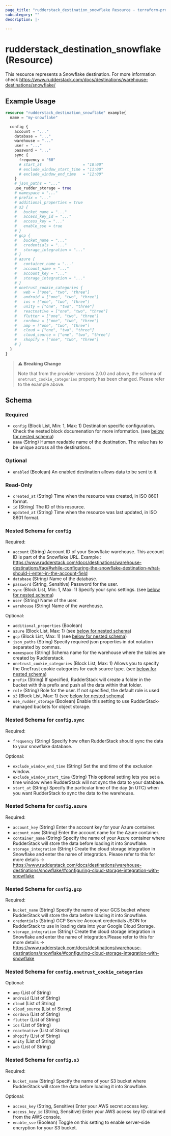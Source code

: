 ```yaml
---
page_title: "rudderstack_destination_snowflake Resource - terraform-provider-rudderstack"
subcategory: ""
description: |-
  
---
```


# rudderstack_destination_snowflake (Resource)

This resource represents a Snowflake destination. For more information check 
https://www.rudderstack.com/docs/destinations/warehouse-destinations/snowflake/

## Example Usage

```terraform
resource "rudderstack_destination_snowflake" example{
  name = "my-snowflake"

  config {
    account = "..."
    database = "..."
    warehouse = "..."
    user = "..."
    password = "..."
    sync {
      frequency = "60"
      # start_at                  = "10:00"
      # exclude_window_start_time = "11:00"
      # exclude_window_end_time   = "12:00"
    }
    # json_paths = "..."
    use_rudder_storage = true
    # namespace = "..."
    # prefix = "..."
    # additional_properties = true
    # s3 {
    #   bucket_name = "..."
    #   access_key_id = "..."
    #   access_key = "..."
    #   enable_sse = true
    # }
    # gcp {
    #   bucket_name = "..."
    #   credentials = "..."
    #   storage_integration = "..."
    # }
    # azure {
    #   container_name = "..."
    #   account_name = "..."
    #   account_key = "..."
    #   storage_integration = "..."
    # }
    # onetrust_cookie_categories {
    #   web = ["one", "two", "three"]
    #   android = ["one", "two", "three"]
    #   ios = ["one", "two", "three"]
    #   unity = ["one", "two", "three"]
    #   reactnative = ["one", "two", "three"]
    #   flutter = ["one", "two", "three"]
    #   cordova = ["one", "two", "three"]
    #   amp = ["one", "two", "three"]
    #   cloud = ["one", "two", "three"]
    #   cloud_source = ["one", "two", "three"]
    #   shopify = ["one", "two", "three"]
    # }
  }
}
```

> **⚠️ Breaking Change**
> 
> Note that from the provider versions 2.0.0 and above, the schema of `onetrust_cookie_categories` property has been changed. Please refer to the example above.

<!-- schema generated by tfplugindocs -->
## Schema

### Required

- `config` (Block List, Min: 1, Max: 1) Destination specific configuration. Check the nested block documenation for more information. (see [below for nested schema](#nestedblock--config))
- `name` (String) Human readable name of the destination. The value has to be unique across all the destinations.

### Optional

- `enabled` (Boolean) An enabled destination allows data to be sent to it.

### Read-Only

- `created_at` (String) Time when the resource was created, in ISO 8601 format.
- `id` (String) The ID of this resource.
- `updated_at` (String) Time when the resource was last updated, in ISO 8601 format.

<a id="nestedblock--config"></a>
### Nested Schema for `config`

Required:

- `account` (String) Account ID of your Snowflake warehouse. This account ID is part of the Snowflake URL. Example : https://www.rudderstack.com/docs/destinations/warehouse-destinations/faq/#while-configuring-the-snowflake-destination-what-should-i-enter-in-the-account-field
- `database` (String) Name of the database.
- `password` (String, Sensitive) Password for the user.
- `sync` (Block List, Min: 1, Max: 1) Specify your sync settings. (see [below for nested schema](#nestedblock--config--sync))
- `user` (String) Name of the user.
- `warehouse` (String) Name of the warehouse.

Optional:

- `additional_properties` (Boolean)
- `azure` (Block List, Max: 1) (see [below for nested schema](#nestedblock--config--azure))
- `gcp` (Block List, Max: 1) (see [below for nested schema](#nestedblock--config--gcp))
- `json_paths` (String) Specify required json properties in dot notation separated by commas.
- `namespace` (String) Schema name for the warehouse where the tables are created by Rudderstack.
- `onetrust_cookie_categories` (Block List, Max: 1) Allows you to specify the OneTrust cookie categories for each source type. (see [below for nested schema](#nestedblock--config--onetrust_cookie_categories))
- `prefix` (String) If specified, RudderStack will create a folder in the bucket with this prefix and push all the data within that folder.
- `role` (String) Role for the user. If not specified, the default role is used
- `s3` (Block List, Max: 1) (see [below for nested schema](#nestedblock--config--s3))
- `use_rudder_storage` (Boolean) Enable this setting to use RudderStack-managed buckets for object storage.

<a id="nestedblock--config--sync"></a>
### Nested Schema for `config.sync`

Required:

- `frequency` (String) Specify how often RudderStack should sync the data to your snowflake database.

Optional:

- `exclude_window_end_time` (String) Set the end time of the exclusion window.
- `exclude_window_start_time` (String) This optional setting lets you set a time window when RudderStack will not sync the data to your database.
- `start_at` (String) Specify the particular time of the day (in UTC) when you want RudderStack to sync the data to the warehouse.


<a id="nestedblock--config--azure"></a>
### Nested Schema for `config.azure`

Required:

- `account_key` (String) Enter the account key for your Azure container.
- `account_name` (String) Enter the account name for the Azure container.
- `container_name` (String) Specify the name of your Azure container where RudderStack will store the data before loading it into Snowflake.
- `storage_integration` (String) Create the cloud storage integration in Snowflake and enter the name of integration. Please refer to this for more details -> https://www.rudderstack.com/docs/destinations/warehouse-destinations/snowflake/#configuring-cloud-storage-integration-with-snowflake


<a id="nestedblock--config--gcp"></a>
### Nested Schema for `config.gcp`

Required:

- `bucket_name` (String) Specify the name of your GCS bucket where RudderStack will store the data before loading it into Snowflake.
- `credentials` (String) GCP Service Account credentials JSON for RudderStack to use in loading data into your Google Cloud Storage.
- `storage_integration` (String) Create the cloud storage integration in Snowflake and enter the name of integration.Please refer to this for more details -> https://www.rudderstack.com/docs/destinations/warehouse-destinations/snowflake/#configuring-cloud-storage-integration-with-snowflake


<a id="nestedblock--config--onetrust_cookie_categories"></a>
### Nested Schema for `config.onetrust_cookie_categories`

Optional:

- `amp` (List of String)
- `android` (List of String)
- `cloud` (List of String)
- `cloud_source` (List of String)
- `cordova` (List of String)
- `flutter` (List of String)
- `ios` (List of String)
- `reactnative` (List of String)
- `shopify` (List of String)
- `unity` (List of String)
- `web` (List of String)


<a id="nestedblock--config--s3"></a>
### Nested Schema for `config.s3`

Required:

- `bucket_name` (String) Specify the name of your S3 bucket where RudderStack will store the data before loading it into Snowflake.

Optional:

- `access_key` (String, Sensitive) Enter your AWS secret access key.
- `access_key_id` (String, Sensitive) Enter your AWS access key ID obtained from the AWS console.
- `enable_sse` (Boolean) Toggle on this setting to enable server-side encryption for your S3 bucket.
